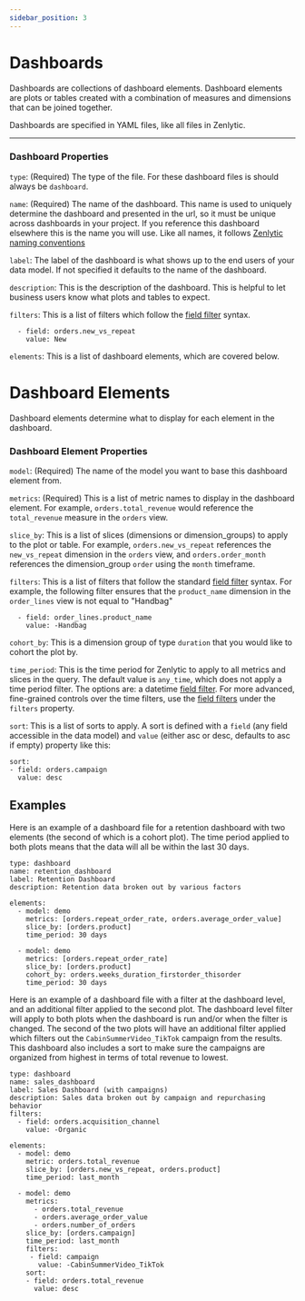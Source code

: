 ```yaml
---
sidebar_position: 3
---
```


# Dashboards

Dashboards are collections of dashboard elements. Dashboard elements are plots or tables created with a combination of measures and dimensions that can be joined together.

Dashboards are specified in YAML files, like all files in Zenlytic.

---

### Dashboard Properties

`type`: (Required) The type of the file. For these dashboard files is should always be `dashboard`.

`name`: (Required) The name of the dashboard. This name is used to uniquely determine the dashboard and presented in the url, so it must be unique across dashboards in your project. If you reference this dashboard elsewhere this is the name you will use. Like all names, it follows [Zenlytic naming conventions](1_data_modeling.md#naming-conventions)

`label`: The label of the dashboard is what shows up to the end users of your data model. If not specified it defaults to the name of the dashboard.

`description`: This is the description of the dashboard. This is helpful to let business users know what plots and tables to expect.

`filters`: This is a list of filters which follow the [field filter](94_field_filter.md) syntax.
```
  - field: orders.new_vs_repeat
    value: New
```
`elements`: This is a list of dashboard elements, which are covered below.



# Dashboard Elements

Dashboard elements determine what to display for each element in the dashboard.

### Dashboard Element Properties

`model`: (Required) The name of the model you want to base this dashboard element from.

`metrics`: (Required) This is a list of metric names to display in the dashboard element. For example, `orders.total_revenue` would reference the `total_revenue` measure in the `orders` view.

`slice_by`: This is a list of slices (dimensions or dimension_groups) to apply to the plot or table. For example, `orders.new_vs_repeat` references the `new_vs_repeat` dimension in the `orders` view, and `orders.order_month` references the dimension_group `order` using the `month` timeframe.

`filters`: This is a list of filters that follow the standard [field filter](94_field_filter.md) syntax. For example, the following filter ensures that the `product_name` dimension in the `order_lines` view is not equal to "Handbag"
```
  - field: order_lines.product_name
    value: -Handbag
```

`cohort_by`: This is a dimension group of type `duration` that you would like to cohort the plot by.

`time_period`: This is the time period for Zenlytic to apply to all metrics and slices in the query. The default value is `any_time`, which does not apply a time period filter. The options are:
  a datetime [field filter](./94_field_filter.md#dates).
For more advanced, fine-grained controls over the time filters, use the [field filters](94_field_filter.md) under the `filters` property.

`sort`: This is a list of sorts to apply. A sort is defined with a `field` (any field accessible in the data model) and `value` (either asc or desc, defaults to asc if empty) property like this:
```
sort:
- field: orders.campaign
  value: desc
```
## Examples

Here is an example of a dashboard file for a retention dashboard with two elements (the second of which is a cohort plot). The time period applied to both plots means that the data will all be within the last 30 days.

```
type: dashboard
name: retention_dashboard
label: Retention Dashboard
description: Retention data broken out by various factors

elements:
  - model: demo
    metrics: [orders.repeat_order_rate, orders.average_order_value]
    slice_by: [orders.product]
    time_period: 30 days

  - model: demo
    metrics: [orders.repeat_order_rate]
    slice_by: [orders.product]
    cohort_by: orders.weeks_duration_firstorder_thisorder
    time_period: 30 days
```

Here is an example of a dashboard file with a filter at the dashboard level, and an additional filter applied to the second plot. The dashboard level filter will apply to both plots when the dashboard is run and/or when the filter is changed. The second of the two plots will have an additional filter applied which filters out the `CabinSummerVideo_TikTok` campaign from the results. This dashboard also includes a sort to make sure the campaigns are organized from highest in terms of total revenue to lowest.


```
type: dashboard
name: sales_dashboard
label: Sales Dashboard (with campaigns)
description: Sales data broken out by campaign and repurchasing behavior
filters:
  - field: orders.acquisition_channel
    value: -Organic

elements:
  - model: demo
    metric: orders.total_revenue
    slice_by: [orders.new_vs_repeat, orders.product]
    time_period: last_month

  - model: demo
    metrics:
      - orders.total_revenue
      - orders.average_order_value
      - orders.number_of_orders
    slice_by: [orders.campaign]
    time_period: last_month
    filters:
     - field: campaign
       value: -CabinSummerVideo_TikTok
    sort:
    - field: orders.total_revenue
      value: desc
```

